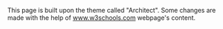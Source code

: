 This page is built upon the theme called "Architect". Some changes are made with the help of www.w3schools.com webpage's content.
